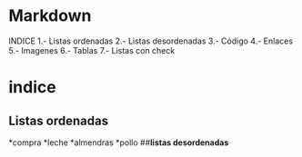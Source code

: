 # Markdown
INDICE
1.- Listas ordenadas
2.- Listas desordenadas
3.- Código
4.- Enlaces
5.- Imagenes
6.- Tablas
7.- Listas con check
# indice
## Listas ordenadas
*compra
 *leche 
 *almendras
 *pollo
##**listas desordenadas**

